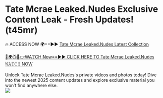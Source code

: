# Tate Mcrae Leaked.Nudes Exclusive Content Leak - Fresh Updates! (t45mr)

🔥 ACCESS NOW 🌍==►► <a href="https://tinyurl.com/yc657z5k" rel="nofollow">Tate Mcrae Leaked.Nudes Latest Collection</a>
<br><br>
[🔴🌍📺📱👉WA𝚃CH Now==►► CLICK HERE TO Tate Mcrae Leaked.Nudes 𝚆𝙰𝚃𝙲𝙷 NOW](https://tinyurl.com/yc657z5k)
<br><br>
Unlock Tate Mcrae Leaked.Nudes's private videos and photos today! Dive into the newest 2025 content updates and explore exclusive material you won’t find anywhere else.
<br>
<a href="https://tinyurl.com/yc657z5k" rel="nofollow" data-target="animated-image.originalLink"><img src="https://camo.githubusercontent.com/8a4f000d20f83aca3bf7ec5f350d767afa0574a8a352519fd8cfa583a6f93a33/68747470733a2f2f692e696d6775722e636f6d2f644a486b345a712e676966" data-canonical-src="https://i.imgur.com/dJHk4Zq.gif" style="max-width: 100%; display: inline-block;" data-target="animated-image.originalImage"></a>
<br>
